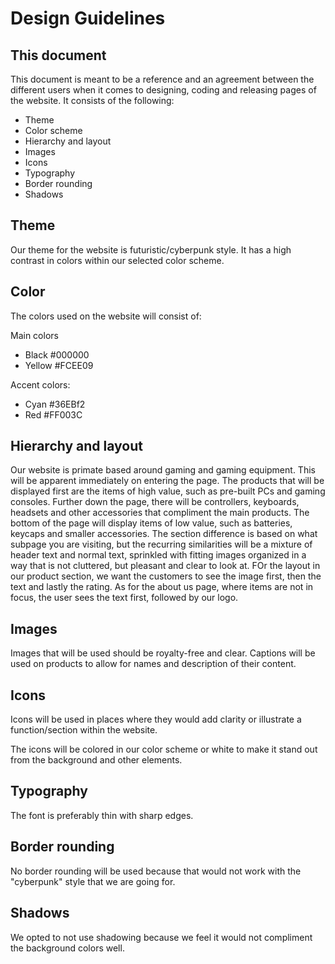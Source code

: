 # Design Guidelines

## This document

This document is meant to be a reference and an agreement between the different users when it comes to designing,
coding and releasing pages of the website.
It consists of the following:

- Theme
- Color scheme
- Hierarchy and layout
- Images
- Icons
- Typography
- Border rounding
- Shadows

## Theme

Our theme for the website is futuristic/cyberpunk style.
It has a high contrast in colors within our selected color scheme.

## Color

The colors used on the website will consist of:

Main colors

- Black #000000
- Yellow #FCEE09

Accent colors:

- Cyan #36EBf2
- Red #FF003C

## Hierarchy and layout

Our website is primate based around gaming and gaming equipment.
This will be apparent immediately on entering the page.
The products that will be displayed first are the items of high value, such as pre-built PCs and gaming consoles.
Further down the page, there will be controllers, keyboards,
headsets and other accessories that compliment the main products.
The bottom of the page will display items of low value, such as batteries, keycaps and smaller accessories.
The section difference is based on what subpage you are visiting,
but the recurring similarities will be a mixture of header text and normal text,
sprinkled with fitting images organized in a way that is not cluttered, but pleasant and clear to look at.
FOr the layout in our product section,
we want the customers to see the image first, then the text and lastly the rating.
As for the about us page, where items are not in focus, the user sees the text first, followed by our logo.


## Images

Images that will be used should be royalty-free and clear.
Captions will be used on products to allow for names and description of their content.

## Icons

Icons will be used in places where they would add clarity or illustrate a function/section within the website.

The icons will be colored in our color scheme or white to make it stand out from the background and other elements.

## Typography

The font is preferably thin with sharp edges.

## Border rounding

No border rounding will be used because that would not work with the "cyberpunk" style that we are going for.

## Shadows

We opted to not use shadowing because we feel it would not compliment the background colors well.
